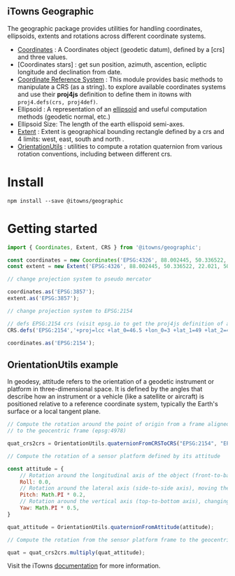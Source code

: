 ## iTowns Geographic

The geographic package provides utilities for handling coordinates, ellipsoids, extents and rotations across different coordinate systems.

* [Coordinates](http://www.itowns-project.org/itowns/docs/#api/Geographic/Coordinates) : A Coordinates object (geodetic datum), defined by a [crs] and three values.
* [Coordinates stars] : get sun position, azimuth, ascention, ecliptic longitude and declination from date.
* [Coordinate Reference System](http://www.itowns-project.org/itowns/docs/#api/Geographic/CRS) : This module provides basic methods to manipulate a CRS (as a string). to explore available coordinates systems and use their **proj4js** definition to define them in itowns with `proj4.defs(crs, proj4def)`.
* Ellipsoid : A representation of an [ellipsoid](https://en.wikipedia.org/wiki/Ellipsoid) and useful computation methods (geodetic normal, etc.)
* Ellipsoid Size: The length of the earth ellispoid semi-axes.
* [Extent](http://www.itowns-project.org/itowns/docs/#api/Geographic/Extent) : Extent is geographical bounding rectangle defined by a crs and 4 limits: west, east, south and north .
* [OrientationUtils](http://www.itowns-project.org/itowns/docs/#api/Geographic/OrientationUtils) : utilities to compute a rotation quaternion from various rotation conventions, including between different crs.

# Install

`npm install --save @itowns/geographic`

# Getting started

```js
import { Coordinates, Extent, CRS } from '@itowns/geographic';

const coordinates = new Coordinates('EPSG:4326', 88.002445, 50.336522, 120.32201);
const extent = new Extent('EPSG:4326', 88.002445, 50.336522, 22.021, 50.302548);

// change projection system to pseudo mercator

coordinates.as('EPSG:3857');
extent.as('EPSG:3857');

// change projection system to EPSG:2154

// defs EPSG:2154 crs (visit epsg.io to get the proj4js definition of a crs)
CRS.defs('EPSG:2154','+proj=lcc +lat_0=46.5 +lon_0=3 +lat_1=49 +lat_2=44 +x_0=700000 +y_0=6600000 +ellps=GRS80 +towgs84=0,0,0,0,0,0,0 +units=m +no_defs +type=crs');

coordinates.as('EPSG:2154');

```

## OrientationUtils example 

In geodesy, attitude refers to the orientation of a geodetic instrument or platform in three-dimensional space. It is defined by the angles that describe how an instrument or a vehicle (like a satellite or aircraft) is positioned relative to a reference coordinate system, typically the Earth's surface or a local tangent plane.

```js
// Compute the rotation around the point of origin from a frame aligned with Lambert93 axes (epsg:2154),
// to the geocentric frame (epsg:4978)

quat_crs2crs = OrientationUtils.quaternionFromCRSToCRS("EPSG:2154", "EPSG:4978")(origin);

// Compute the rotation of a sensor platform defined by its attitude

const attitude = {
	// Rotation around the longitudinal axis of the object (front-to-back axis), tilting the object sideways.
	Roll: 0.0,
	// Rotation around the lateral axis (side-to-side axis), moving the nose or front up or down.
	Pitch: Math.PI * 0.2,
	// Rotation around the vertical axis (top-to-bottom axis), changing the direction the object is facing horizontally.
	Yaw: Math.PI * 0.5,
}

quat_attitude = OrientationUtils.quaternionFromAttitude(attitude);

// Compute the rotation from the sensor platform frame to the geocentric frame

quat = quat_crs2crs.multiply(quat_attitude);
```

Visit the iTowns [documentation](http://www.itowns-project.org/itowns/docs/#home) for more information.
